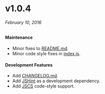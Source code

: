 # v1.0.4

###### February 10, 2016

#### Maintenance

* Minor fixes to [README.md][readme].
* Minor code style fixes in [index.js][index].

#### Development Features

* Add [CHANGELOG.md][changelog].
* Add [JSHint][jshint] as a development dependency.
* Add [JSCS][jscs] code-style support.

[changelog]: CHANGELOG.md
[index]: index.js
[readme]: README.md
[jscs]: http://jscs.info/
[jshint]: http://jshint.com/about/
